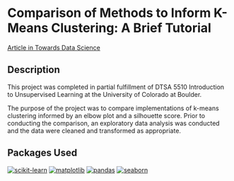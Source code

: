# Comparison of Methods to Inform K-Means Clustering: A Brief Tutorial

[Article in Towards Data Science](https://medium.com/towards-data-science/comparison-of-methods-to-inform-k-means-clustering-a830cdc8db50)

## Description

This project was completed in partial fulfillment of DTSA 5510 Introduction to Unsupervised Learning at the University of Colorado at Boulder.

The purpose of the project was to compare implementations of k-means clustering informed by an elbow plot and a silhouette score. Prior to conducting the comparison, an exploratory data analysis was conducted and the data were cleaned and transformed as appropriate. 

## Packages Used

[![scikit-learn](https://img.shields.io/badge/scikit_learn-1.4.1-orange.svg)](https://scikit-learn.org/stable/) [![matplotlib](https://img.shields.io/badge/matplotlib-3.3.4-blue.svg)](https://matplotlib.org/) [![pandas](https://img.shields.io/badge/pandas-1.2.1-darkblue.svg)](https://pandas.pydata.org/) [![seaborn](https://img.shields.io/badge/seaborn-0.11.1-blue.svg)](https://seaborn.pydata.org/)


